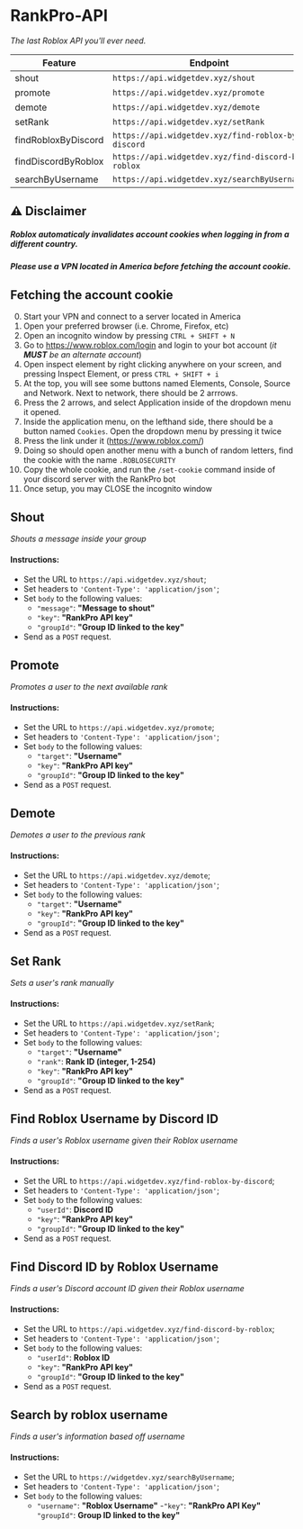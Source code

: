 # RankPro-API
_The last Roblox API you'll ever need._
 
| Feature | Endpoint |
| ------ | ------ |
| shout | `https://api.widgetdev.xyz/shout` |
| promote | `https://api.widgetdev.xyz/promote` |
| demote | `https://api.widgetdev.xyz/demote` |
| setRank | `https://api.widgetdev.xyz/setRank` |
| findRobloxByDiscord | `https://api.widgetdev.xyz/find-roblox-by-discord` |
| findDiscordByRoblox | `https://api.widgetdev.xyz/find-discord-by-roblox` |
| searchByUsername | `https://api.widgetdev.xyz/searchByUsername` |

## ⚠️ Disclaimer
##### Roblox automaticaly invalidates account cookies when logging in from a different country. 
##### Please use a VPN located in America before fetching the account cookie.

## Fetching the account cookie
0. Start your VPN and connect to a server located in America
1. Open your preferred browser (i.e. Chrome, Firefox, etc)
2. Open an incognito window by pressing `CTRL + SHIFT + N`
3. Go to https://www.roblox.com/login and login to your bot account (_it **MUST** be an alternate account_)
4. Open inspect element by right clicking anywhere on your screen, and pressing Inspect Element, or press `CTRL + SHIFT + i`
5. At the top, you will see some buttons named Elements, Console, Source and Network. Next to network, there should be 2 arrrows.
6. Press the 2 arrows, and select Application inside of the dropdown menu it opened.
7. Inside the application menu, on the lefthand side, there should be a button named `Cookies`. Open the dropdown menu by pressing it twice
8. Press the link under it (https://www.roblox.com/)
9. Doing so should open another menu with a bunch of random letters, find the cookie with the name `.ROBLOSECURITY`
10. Copy the whole cookie, and run the `/set-cookie` command inside of your discord server with the RankPro bot
11. Once setup, you may CLOSE the incognito window

## Shout
_Shouts a message inside your group_
#### Instructions:
- Set the URL to  `https://api.widgetdev.xyz/shout`;
- Set headers to `'Content-Type': 'application/json'`;
- Set `body` to the following values:
    - `"message"`: **"Message to shout"**
    - `"key"`: **"RankPro API key"**
    - `"groupId"`: **"Group ID linked to the key"**
- Send as a `POST` request.

## Promote
_Promotes a user to the next available rank_
#### Instructions:
- Set the URL to  `https://api.widgetdev.xyz/promote`;
- Set headers to `'Content-Type': 'application/json'`;
- Set `body` to the following values:
    - `"target"`: **"Username"**
    - `"key"`: **"RankPro API key"**
    - `"groupId"`: **"Group ID linked to the key"**
- Send as a `POST` request.

## Demote
_Demotes a user to the previous rank_
#### Instructions:
- Set the URL to  `https://api.widgetdev.xyz/demote`;
- Set headers to `'Content-Type': 'application/json'`;
- Set `body` to the following values:
    - `"target"`: **"Username"**
    - `"key"`: **"RankPro API key"**
    - `"groupId"`: **"Group ID linked to the key"**
- Send as a `POST` request.

## Set Rank
_Sets a user's rank manually_
#### Instructions:
- Set the URL to  `https://api.widgetdev.xyz/setRank`;
- Set headers to `'Content-Type': 'application/json'`;
- Set `body` to the following values:
    - `"target"`: **"Username"**
    - `"rank"`: **Rank ID (integer, 1-254)**
    - `"key"`: **"RankPro API key"**
    - `"groupId"`: **"Group ID linked to the key"**
- Send as a `POST` request.

## Find Roblox Username by Discord ID
_Finds a user's Roblox username given their Roblox username_
#### Instructions:
- Set the URL to  `https://api.widgetdev.xyz/find-roblox-by-discord`;
- Set headers to `'Content-Type': 'application/json'`;
- Set `body` to the following values:
    - `"userId"`: **Discord ID**
    - `"key"`: **"RankPro API key"**
    - `"groupId"`: **"Group ID linked to the key"**
- Send as a `POST` request.

## Find Discord ID by Roblox Username
_Finds a user's Discord account ID given their Roblox username_
#### Instructions:
- Set the URL to  `https://api.widgetdev.xyz/find-discord-by-roblox`;
- Set headers to `'Content-Type': 'application/json'`;
- Set `body` to the following values:
    - `"userId"`: **Roblox ID**
    - `"key"`: **"RankPro API key"**
    - `"groupId"`: **"Group ID linked to the key"**
- Send as a `POST` request.
## Search by roblox username
_Finds a user's information based off username_
#### Instructions:
- Set the URL to `https://widgetdev.xyz/searchByUsername`;
- Set headers to `'Content-Type': 'application/json'`;
- Set `body` to the following values:
  - `"username"`: **"Roblox Username"**
  -`"key"`: **"RankPro API Key"**
  `"groupId"`: **Group ID linked to the key"**
